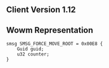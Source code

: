 ## Client Version 1.12

## Wowm Representation
```rust,ignore
smsg SMSG_FORCE_MOVE_ROOT = 0x00E8 {
    Guid guid;    
    u32 counter;    
}

```
